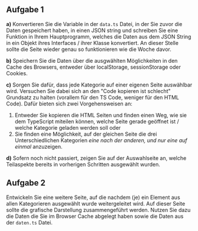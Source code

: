 <!-- # Praktukumsaufgabe 2.4 -->

## Aufgabe 1

**a)** Konvertieren Sie die Variable in der `data.ts` Datei, in der Sie zuvor die Daten gespeichert haben, in einen JSON string und schreiben Sie eine Funktion in Ihrem Hauptprogramm, welches die Daten aus dem JSON String in ein Objekt ihres Interfaces / ihrer Klasse konvertiert. An dieser Stelle sollte die Seite wieder genau so funktionieren wie die Woche davor.

**b)** Speichern Sie die Daten über die ausgwählten Möglichkeiten in den Cache des Browsers, entweder über localStorage, sessionStorage oder Cookies.

**c)** Sorgen Sie dafür, dass jede Kategorie auf einer eigenen Seite auswählbar wird. Versuchen Sie dabei sich an den "Code kopieren ist schlecht" Grundsatz zu halten (vorallem für den TS Code, weniger für den HTML Code). Dafür bieten sich zwei Vorgehensweisen an:
1. Entweder Sie kopieren die HTML Seiten und finden einen Weg, wie sie dem TypeScript miteilen können, welche Seite gerade geöffnet ist / welche Kategorie geladen werden soll oder 
2. Sie finden eine Möglichkeit, auf der gleichen Seite die drei Unterschiedlichen Kategorien _eine nach der anderen, und nur eine auf einmal_ anzuzeigen.

**d)** Sofern noch nicht passiert, zeigen Sie auf der Auswahlseite an, welche Teilaspekte bereits in vorherigen Schritten ausgewählt wurden.


## Aufgabe 2

Entwickeln Sie eine weitere Seite, auf die nachdem (je) ein Element aus allen Kategorieren ausgewählt wurde weitergeleitet wird. Auf dieser Seite sollte die grafische Darstellung zusammengeführt werden. Nutzen Sie dazu die Daten die Sie im Browser Cache abgelegt haben sowie die Daten aus der `daten.ts` Datei.